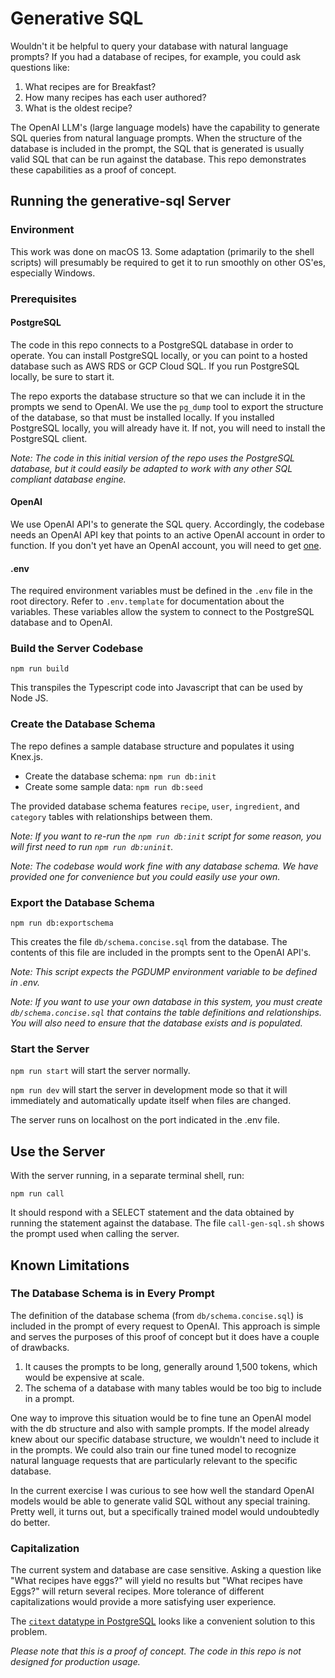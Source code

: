 # Generative SQL

Wouldn't it be helpful to query your database with natural language prompts? If you had a database of recipes, for example, you could ask questions like:

1. What recipes are for Breakfast?
2. How many recipes has each user authored?
3. What is the oldest recipe?

The OpenAI LLM's (large language models) have the capability to generate SQL queries from natural language prompts. When the structure of the database is included in the prompt, the SQL that is generated is usually valid SQL that can be run against the database. This repo demonstrates these capabilities as a proof of concept.

## Running the generative-sql Server

### Environment

This work was done on macOS 13. Some adaptation (primarily to the shell scripts) will presumably be required to get it to run smoothly on other OS'es, especially Windows.

### Prerequisites

#### PostgreSQL

The code in this repo connects to a PostgreSQL database in order to operate. You can install PostgreSQL locally, or you can point to a hosted database such as AWS RDS or GCP Cloud SQL. If you run PostgreSQL locally, be sure to start it.

The repo exports the database structure so that we can include it in the prompts we send to OpenAI. We use the `pg_dump` tool to export the structure of the database, so that must be installed locally. If you installed PostgreSQL locally, you will already have it. If not, you will need to install the PostgreSQL client.

_Note: The code in this initial version of the repo uses the PostgreSQL database, but it could easily be adapted to work with any other SQL compliant database engine._

#### OpenAI

We use OpenAI API's to generate the SQL query. Accordingly, the codebase needs an OpenAI API key that points to an active OpenAI account in order to function. If you don't yet have an OpenAI account, you will need to get [one](https://platform.openai.com/signup).

#### .env

The required environment variables must be defined in the `.env` file in the root directory. Refer to `.env.template` for documentation about the variables. These variables allow the system to connect to the PostgreSQL database and to OpenAI.

### Build the Server Codebase

`npm run build`

This transpiles the Typescript code into Javascript that can be used by Node JS.

### Create the Database Schema

The repo defines a sample database structure and populates it using Knex.js.

* Create the database schema: `npm run db:init`
* Create some sample data: `npm run db:seed`

The provided database schema features `recipe`, `user`, `ingredient`, and `category` tables with relationships between them.

_Note: If you want to re-run the `npm run db:init` script for some reason, you will first need to run `npm run db:uninit`._

_Note: The codebase would work fine with any database schema. We have provided one for convenience but you could easily use your own._

### Export the Database Schema

`npm run db:exportschema`

This creates the file `db/schema.concise.sql` from the database. The contents of this file are included in the prompts sent to the OpenAI API's.

_Note: This script expects the PGDUMP environment variable to be defined in .env._

_Note: If you want to use your own database in this system, you must create `db/schema.concise.sql` that contains the table definitions and relationships. You will also need to ensure that the database exists and is populated._

### Start the Server

`npm run start` will start the server normally.

`npm run dev` will start the server in development mode so that it will immediately and automatically update itself when files are changed.

The server runs on localhost on the port indicated in the .env file.

## Use the Server

With the server running, in a separate terminal shell, run:

`npm run call`

It should respond with a SELECT statement and the data obtained by running the statement against the database. The file `call-gen-sql.sh` shows the prompt used when calling the server.

## Known Limitations

### The Database Schema is in Every Prompt

The definition of the database schema (from `db/schema.concise.sql`) is included in the prompt of every request to OpenAI. This approach is simple and serves the purposes of this proof of concept but it does have a couple of drawbacks.

1. It causes the prompts to be long, generally around 1,500 tokens, which would be expensive at scale.
2. The schema of a database with many tables would be too big to include in a prompt.

One way to improve this situation would be to fine tune an OpenAI model with the db structure and also with sample prompts. If the model already knew about our specific database structure, we wouldn't need to include it in the prompts. We could also train our fine tuned model to recognize natural language requests that are particularly relevant to the specific database.

In the current exercise I was curious to see how well the standard OpenAI models would be able to generate valid SQL without any special training. Pretty well, it turns out, but a specifically trained model would undoubtedly do better.

### Capitalization

The current system and database are case sensitive. Asking a question like "What recipes have eggs?" will yield no results but "What recipes have Eggs?" will return several recipes. More tolerance of different capitalizations would provide a more satisfying user experience.

The [`citext` datatype in PostgreSQL](https://www.postgresql.org/docs/current/citext.html) looks like a convenient solution to this problem. 

_Please note that this is a proof of concept. The code in this repo is not designed for production usage._